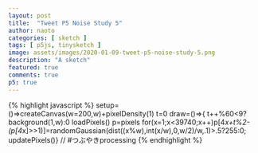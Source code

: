 ```yaml
---
layout: post
title:  "Tweet P5 Noise Study 5"
author: naoto
categories: [ sketch ]
tags: [ p5js, tinysketch ]
image: assets/images/2020-01-09-tweet-p5-noise-study-5.png
description: "A sketch"
featured: true
comments: true
p5: true
---
```


<div id = "p5sketch">
  <!-- p5 instance will be created here -->
</div>

{% highlight javascript %}
setup=()=>createCanvas(w=200,w)+pixelDensity(1)
t=0
draw=()=>{
t++%60<9?background(1,w):0
loadPixels()
p=pixels
for(x=1;x<39740;x++)p[4*x+t%2-(p[4*x]>>1)]=randomGaussian(dist((x%w),int(x/w),0,w/2)/w,.1)>.5?255:0;
updatePixels()}
// #つぶやきprocessing
{% endhighlight %}

<script>
setup=()=>createCanvas(w=200,w).parent("p5sketch")+pixelDensity(1)
t=0
draw=()=>{
t++%60<9?background(1,w):0
loadPixels()
p=pixels
for(x=1;x<39740;x++)p[4*x+t%2-(p[4*x]>>1)]=randomGaussian(dist((x%w),int(x/w),0,w/2)/w,.1)>.5?255:0;
updatePixels()}
// #つぶやきprocessing
</script>